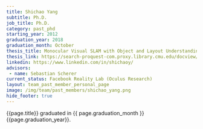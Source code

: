 ```yaml
---
title: Shichao Yang
subtitle: Ph.D.
job_title: Ph.D.
category: past_phd
starting_year: 2012
graduation_year: 2018
graduation_month: October
thesis_title: Monocular Visual SLAM with Object and Layout Understanding
thesis_link: https://search-proquest-com.proxy.library.cmu.edu/docview/2165553927?pq-origsite=primo
linkedin: https://www.linkedin.com/in/shichaoy/
advisors:
 - name: Sebastian Scherer
current_status: Facebook Reality Lab (Oculus Research)
layout: team_past_member_personal_page
image: /img/team/past_members/shichao_yang.png
hide_footer: true
---
```


{{page.title}} graduated in {{ page.graduation_month }} {{page.graduation_year}}.

